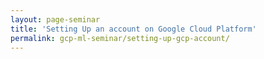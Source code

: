 ```yaml
---
layout: page-seminar
title: 'Setting Up an account on Google Cloud Platform'
permalink: gcp-ml-seminar/setting-up-gcp-account/
---
```


